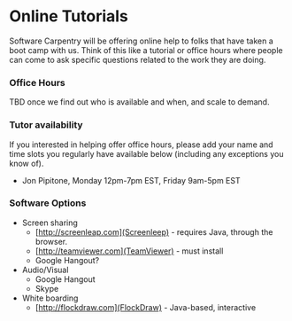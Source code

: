 Online Tutorials
================

Software Carpentry will be offering online help to folks that have taken a boot
camp with us.  Think of this like a tutorial or office hours where people can
come to ask specific questions related to the work they are doing. 

### Office Hours

TBD once we find out who is available and when, and scale to demand. 

### Tutor availability 

If you interested in helping offer office hours, please add your name and time
slots you regularly have available below (including any exceptions you know of). 
 + Jon Pipitone, Monday 12pm-7pm EST, Friday 9am-5pm EST

### Software Options

 + Screen sharing
    + [http://screenleap.com](Screenleep) - requires Java, through the browser. 
    + [http://teamviewer.com](TeamViewer) - must install
    + Google Hangout? 
 + Audio/Visual
    + Google Hangout
    + Skype 
 + White boarding
    + [http://flockdraw.com](FlockDraw) - Java-based, interactive
